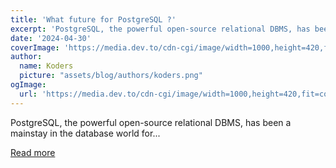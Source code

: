 ```yaml
---
title: 'What future for PostgreSQL ?'
excerpt: 'PostgreSQL, the powerful open-source relational DBMS, has been a mainstay in the database world for...'
date: '2024-04-30'
coverImage: 'https://media.dev.to/cdn-cgi/image/width=1000,height=420,fit=cover,gravity=auto,format=auto/https%3A%2F%2Fdev-to-uploads.s3.amazonaws.com%2Fuploads%2Farticles%2Fbzn56dz12q61nqg9h450.png'
author:
  name: Koders
  picture: "assets/blog/authors/koders.png"
ogImage:
  url: 'https://media.dev.to/cdn-cgi/image/width=1000,height=420,fit=cover,gravity=auto,format=auto/https%3A%2F%2Fdev-to-uploads.s3.amazonaws.com%2Fuploads%2Farticles%2Fbzn56dz12q61nqg9h450.png'
---
```


PostgreSQL, the powerful open-source relational DBMS, has been a mainstay in the database world for...

[Read more](https://dev.to/meteroid/the-elephant-in-the-room-what-future-for-postgresql--gcf)
